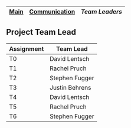 [Main](README.md) | [Communication](COMMUNICATION.md) | _*Team Leaders*_
----------------- | --------------------------------- | ----------------


## Project Team Lead

Assignment | Team Lead  
---- | -----  
T0 |  David Lentsch
T1 | Rachel Pruch 
T2 | Stephen Fugger
T3 | Justin Behrens
T4 | David Lentsch
T5 | Rachel Pruch
T6 | Stephen Fugger
